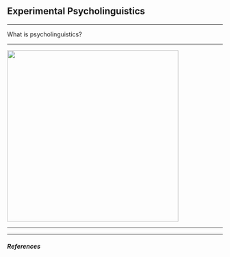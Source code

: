 ## Experimental Psycholinguistics

<style>
.container{
  display: flex;
}
.col {
  flex: 1;
}
</style>

---

What is psycholinguistics?

---


<img src="https://pngimg.com/uploads/apple/apple_PNG12442.png" width="400">

---















---
##### References

